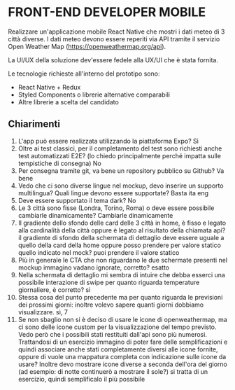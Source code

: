 # FRONT-END DEVELOPER MOBILE

Realizzare un'applicazione mobile React Native che mostri i dati meteo di 3 città diverse. I dati meteo devono essere reperiti via API tramite il servizio Open Weather Map (https://openweathermap.org/api). 

La UI/UX della soluzione dev'essere fedele alla UX/UI che è stata
fornita.

Le tecnologie richieste all'interno del prototipo sono:

- React Native + Redux
- Styled Components o librerie alternative comparabili
- Altre librerie a scelta del candidato

## Chiarimenti

1. L'app può essere realizzata utilizzando la piattaforma Expo? Sì
1. Oltre ai test classici, per il completamento del test sono richiesti anche test automatizzati E2E? (lo chiedo principalmente perché impatta sulle tempistiche di consegna) No
1. Per consegna tramite git, va bene un repository pubblico su Github? Va bene
1. Vedo che ci sono diverse lingue nel mockup, devo inserire un supporto multilingua? Quali lingue devono essere supportate? Basta ita eng
1. Deve essere supportato il tema dark? No
1. Le 3 città sono fisse (Londra, Torino, Roma) o deve essere possibile cambiarle dinamicamente? Cambiarle dinamicamente
1. Il gradiente dello sfondo delle card delle 3 città in home, è fisso e legato alla cardinalità della città oppure è legato al risultato della chiamata api? il gradiente di sfondo della schermata di dettaglio deve essere uguale a quello della card della home oppure posso prendere per valore statico quello indicato nel mock? puoi prendere il valore statico
1. Più in generale le CTA che non riguardano le due schermate presenti nel mockup immagino vadano ignorate, corretto? esatto
1. Nella schermata di dettaglio mi sembra di intuire che debba esserci una possibile interazione di swipe per quanto riguarda temperature giornaliere, è corretto? sì
1. Stessa cosa del punto precedente ma per quanto riguarda le previsioni dei prossimi giorni: inoltre volevo sapere quanti giorni dobbiamo visualizzare. sì, 7
1. Se non sbaglio non si è deciso di usare le icone di openweathermap, ma ci sono delle icone custom per la visualizzazione del tempo previsto. Vedo però che i possibili stati restituiti dall'api sono più numerosi. Trattandosi di un esercizio immagino di poter fare delle semplificazioni e quindi associare anche stati completamente diversi alle icone fornite, oppure di vuole una mappatura completa con indicazione sulle icone da usare? Inoltre devo mostrare icone diverse a seconda dell'ora del giorno (ad esempio: di notte continuerò a mostrare il sole?) si tratta di un esercizio, quindi semplificalo il più possibile
